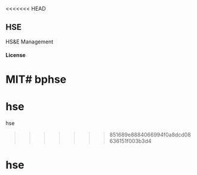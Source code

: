 <<<<<<< HEAD
## HSE

HS&E Management

#### License

MIT# bphse
=======
# hse
hse
>>>>>>> 851689e8884066994f0a8dcd08636151f003b3d4
# hse
